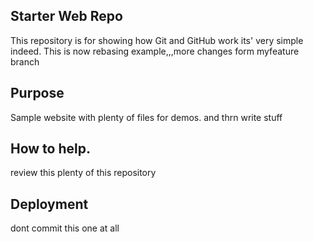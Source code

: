 ## Starter Web Repo

This repository is for showing how Git and GitHub work
its' very simple indeed. This is now rebasing example,,,more changes form myfeature branch
## Purpose

Sample website with plenty of files for demos.  and thrn write stuff

## How to help.
review this plenty of 	this repository
## Deployment

dont commit this one
at all